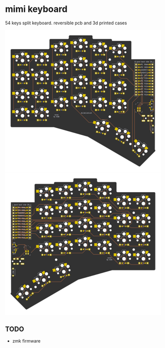# mimi keyboard

54 keys split keyboard.
reversible pcb and 3d printed cases

![top pcb](./ergogen/output/images/board-top.png)
![bottom pcb](./ergogen/output/images/board-bottom.png)

## TODO
- zmk firmware
